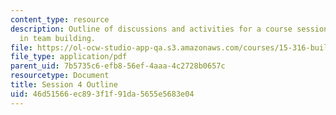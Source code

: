 ```yaml
---
content_type: resource
description: Outline of discussions and activities for a course session on leadership
  in team building.
file: https://ol-ocw-studio-app-qa.s3.amazonaws.com/courses/15-316-building-and-leading-effective-teams-summer-2005/46d51566ec893f1f91da5655e5683e04_4.pdf
file_type: application/pdf
parent_uid: 7b5735c6-efb8-56ef-4aaa-4c2728b0657c
resourcetype: Document
title: Session 4 Outline
uid: 46d51566-ec89-3f1f-91da-5655e5683e04
---
```

